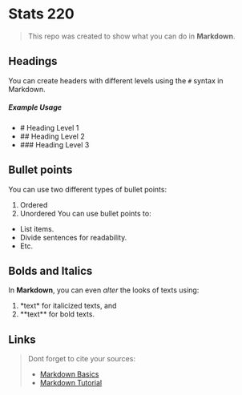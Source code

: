 # Stats 220
> This repo was created to show what you can do in **Markdown**.

## Headings
You can create headers with different levels using the `#` syntax in Markdown.
##### Example Usage
- \# Heading Level 1
- \## Heading Level 2
- \### Heading Level 3

## Bullet points
You can use two different types of bullet points:
1. Ordered
2. Unordered
You can use bullet points to:
- List items.
- Divide sentences for readability.
- Etc.

## Bolds and Italics
In **Markdown**, you can even *alter* the looks of texts using:
1. \*text\* for italicized texts, and
2. \*\*text\*\* for bold texts.

## Links
> Dont forget to cite your sources:
> - [Markdown Basics](https://www.markdownguide.org/basic-syntax/)
> - [Markdown Tutorial](https://www.markdowntutorial.com/)
